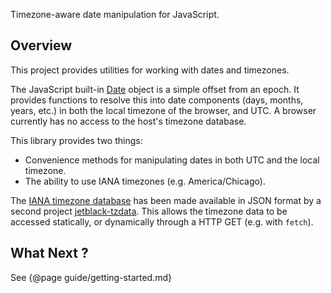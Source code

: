 Timezone-aware date manipulation for JavaScript.

## Overview

This project provides utilities for working with dates and timezones.

The JavaScript built-in [Date](https://developer.mozilla.org/en-US/docs/Web/JavaScript/Reference/Global_Objects/Date)
object is a simple offset from an epoch. It provides functions
to resolve this into date components (days, months, years, etc.) in both the local
timezone of the browser, and UTC. A browser currently has no access to the host's
timezone database.

This library provides two things:

* Convenience methods for manipulating dates in both UTC and the local timezone.
* The ability to use IANA timezones (e.g. America/Chicago).

The
[IANA timezone database](https://www.iana.org/time-zones)
has been made available in JSON format by
a second project [jetblack-tzdata](https://github.com/rob-blackbourn/jetblack-tzdata).
This allows the timezone data to be accessed statically, or dynamically through a HTTP GET (e.g. with `fetch`).

## What Next ?

See {@page guide/getting-started.md}
